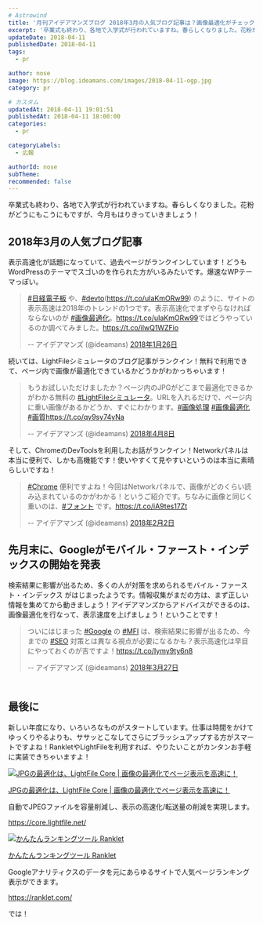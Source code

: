 ```yaml
---
# Astrowind
title: '月刊アイデアマンズブログ 2018年3月の人気ブログ記事は？画像最適化がチェックできる無料のLightFileシミュレータがテスト公開中！'
excerpt: '卒業式も終わり、各地で入学式が行われていますね。春らしくなりました。花粉がどうに...'
updateDate: 2018-04-11
publishedDate: 2018-04-11
tags: 
  - pr

author: nose
image: https://blog.ideamans.com/images/2018-04-11-ogp.jpg
category: pr

# カスタム
updatedAt: 2018-04-11 19:01:51
publishedAt: 2018-04-11 18:00:00
categories: 
  - pr

categoryLabels: 
  - 広報

authorId: nose
subTheme: 
recommended: false
---
```


<p>卒業式も終わり、各地で入学式が行われていますね。春らしくなりました。花粉がどうにもこうにもですが、今月もはりきっていきましょう！</p>
<h2>2018年3月の人気ブログ記事</h2>
<p>表示高速化が話題になっていて、過去ページがランクインしています！どうもWordPressのテーマでスゴいのを作られた方がいるみたいです。爆速なWPテーマっぽい。</p>
<blockquote class="twitter-tweet" data-lang="ja">
<p lang="ja" dir="ltr"><a href="https://twitter.com/hashtag/%E6%97%A5%E7%B5%8C%E9%9B%BB%E5%AD%90%E6%9D%BF?src=hash&amp;ref_src=twsrc%5Etfw">#日経電子板</a> や、<a href="https://twitter.com/hashtag/devto?src=hash&amp;ref_src=twsrc%5Etfw">#devto</a>(<a href="https://t.co/uIaKmORw99">https://t.co/uIaKmORw99</a>) のように、サイトの表示高速は2018年のトレンドの1つです。表示高速化でまずやらなければならないのが <a href="https://twitter.com/hashtag/%E7%94%BB%E5%83%8F%E6%9C%80%E9%81%A9%E5%8C%96?src=hash&amp;ref_src=twsrc%5Etfw">#画像最適化</a>。<a href="https://t.co/uIaKmORw99">https://t.co/uIaKmORw99</a>ではどうやっているのか調べてみました。<a href="https://t.co/ilwQ1WZFio">https://t.co/ilwQ1WZFio</a></p>
-- アイデアマンズ (@ideamans) <a href="https://twitter.com/ideamans/status/956687465951236101?ref_src=twsrc%5Etfw">2018年1月26日</a></blockquote>
<script async="" src="https://platform.twitter.com/widgets.js" charset="utf-8" type="text/javascript"></script>
<p> </p>
<p>続いては、LightFileシミュレータのブログ記事がランクイン！無料で利用できて、ページ内で画像が最適化できているかどうかがわかっちゃいます！</p>
<blockquote class="twitter-tweet" data-lang="ja">
<p lang="ja" dir="ltr">もうお試しいただけましたか？ページ内のJPGがどこまで最適化できるかがわかる無料の <a href="https://twitter.com/hashtag/LightFile%E3%82%B7%E3%83%9F%E3%83%A5%E3%83%AC%E3%83%BC%E3%82%BF?src=hash&amp;ref_src=twsrc%5Etfw">#LightFileシミュレータ</a>。URLを入れるだけで、ページ内に重い画像があるかどうか、すぐにわかります。<a href="https://twitter.com/hashtag/%E7%94%BB%E5%83%8F%E5%87%A6%E7%90%86?src=hash&amp;ref_src=twsrc%5Etfw">#画像処理</a> <a href="https://twitter.com/hashtag/%E7%94%BB%E5%83%8F%E6%9C%80%E9%81%A9%E5%8C%96?src=hash&amp;ref_src=twsrc%5Etfw">#画像最適化</a> <a href="https://twitter.com/hashtag/%E7%94%BB%E8%B3%AA?src=hash&amp;ref_src=twsrc%5Etfw">#画質</a><a href="https://t.co/qy9sy74yNa">https://t.co/qy9sy74yNa</a></p>
-- アイデアマンズ (@ideamans) <a href="https://twitter.com/ideamans/status/983122068966264832?ref_src=twsrc%5Etfw">2018年4月8日</a></blockquote>
<script async="" src="https://platform.twitter.com/widgets.js" charset="utf-8" type="text/javascript"></script>
<p> </p>
<p>そして、ChromeのDevToolsを利用したお話がランクイン！Networkパネルは本当に便利で、しかも高機能です！使いやすくて見やすいというのは本当に素晴らしいですね！</p>
<blockquote class="twitter-tweet" data-lang="ja">
<p lang="ja" dir="ltr"><a href="https://twitter.com/hashtag/Chrome?src=hash&amp;ref_src=twsrc%5Etfw">#Chrome</a> 便利ですよね！今回はNetworkパネルで、画像がどのくらい読み込まれているのかがわかる！というご紹介です。ちなみに画像と同じく重いのは、<a href="https://twitter.com/hashtag/%E3%83%95%E3%82%A9%E3%83%B3%E3%83%88?src=hash&amp;ref_src=twsrc%5Etfw">#フォント</a> です。<a href="https://t.co/iA9tes17Zt">https://t.co/iA9tes17Zt</a></p>
-- アイデアマンズ (@ideamans) <a href="https://twitter.com/ideamans/status/959235287011483653?ref_src=twsrc%5Etfw">2018年2月2日</a></blockquote>
<script async="" src="https://platform.twitter.com/widgets.js" charset="utf-8" type="text/javascript"></script>
<p> </p>
<h2>先月末に、Googleがモバイル・ファースト・インデックスの開始を発表</h2>
<p>検索結果に影響が出るため、多くの人が対策を求められるモバイル・ファースト・インデックス がはじまったようです。情報収集がまだの方は、まず正しい情報を集めてから動きましょう！アイデアマンズからアドバイスができるのは、画像最適化を行なって、表示速度を上げましょう！ということです！</p>
<blockquote class="twitter-tweet" data-lang="ja">
<p lang="ja" dir="ltr">ついにはじまった <a href="https://twitter.com/hashtag/Google?src=hash&amp;ref_src=twsrc%5Etfw">#Google</a> の <a href="https://twitter.com/hashtag/MFI?src=hash&amp;ref_src=twsrc%5Etfw">#MFI</a> は、検索結果に影響が出るため、今までの <a href="https://twitter.com/hashtag/SEO?src=hash&amp;ref_src=twsrc%5Etfw">#SEO</a> 対策とは異なる視点が必要になるかも？表示高速化は早目にやっておくのが吉ですよ！<a href="https://t.co/Iymy9ty6n8">https://t.co/Iymy9ty6n8</a></p>
-- アイデアマンズ (@ideamans) <a href="https://twitter.com/ideamans/status/978771811151233024?ref_src=twsrc%5Etfw">2018年3月27日</a></blockquote>
<script async="" src="https://platform.twitter.com/widgets.js" charset="utf-8" type="text/javascript"></script>
<p> </p>
<h2><br class="Apple-interchange-newline">最後に</h2>
<p>新しい年度になり、いろいろなものがスタートしています。仕事は時間をかけてゆっくりやるよりも、ササッとこなしてさらにブラッシュアップする方がスマートですよね！RankletやLightFileを利用すれば、やりたいことがカンタンお手軽に実装できちゃいますよ！</p>
<div class="serviceBox">
<div class="serviceImage"><a href="https://core.lightfile.net/" target="_blank"><img src="https://blog.ideamans.com/assets/service-lfc.jpg" alt="JPGの最適化は、LightFile Core | 画像の最適化でページ表示を高速に！"></a></div>
<div class="serviceText">
<p class="serviceTitle"><a href="https://core.lightfile.net/" target="_blank">JPGの最適化は、LightFile Core | 画像の最適化でページ表示を高速に！</a></p>
<p class="serviceDesc">自動でJPEGファイルを容量削減し、表示の高速化/転送量の削減を実現します。</p>
<p class="serviceLink"><a href="https://core.lightfile.net/" target="_blank">https://core.lightfile.net/</a></p>
</div>
</div>
<div class="serviceBox">
<div class="serviceImage"><a href="https://ranklet.com/" target="_blank"><img src="https://blog.ideamans.com/assets/service-ranklet.jpg" alt="かんたんランキングツール Ranklet"></a></div>
<div class="serviceText">
<p class="serviceTitle"><a href="https://ranklet.com/" target="_blank">かんたんランキングツール Ranklet</a></p>
<p class="serviceDesc">Googleアナリティクスのデータを元にあらゆるサイトで人気ページランキング表示ができます。</p>
<p class="serviceLink"><a href="https://ranklet.com/" target="_blank">https://ranklet.com/</a></p>
</div>
</div>
<p>では！</p>
<p> </p>
